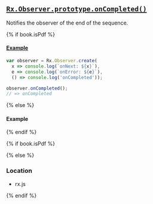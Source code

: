 ## [`Rx.Observer.prototype.onCompleted()`](https://github.com/Reactive-Extensions/RxJS/blob/master/src/core/abstractobserver.js#L43)

Notifies the observer of the end of the sequence.

{% if book.isPdf %}

#### [Example](http://jsbin.com/yuqade/2/edit?js,console)

```js
var observer = Rx.Observer.create(
  x => console.log(`onNext: ${x}`),
  e => console.log(`onError: ${e}`),
  () => console.log('onCompleted'));

observer.onCompleted();
// => onCompleted
```

{% else %}

#### Example
[](http://jsbin.com/yuqade/2/embed?js,console)

{% endif %}

{% if book.isPdf %}



{% else %}

### Location

- rx.js

{% endif %}